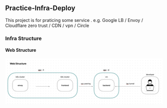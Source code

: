 ## Practice-Infra-Deploy
This project is for praticing some service . e.g. Google LB / Envoy / Cloudflare zero trust / CDN / vpn / Circle


### Infra Structure

#### Web Structure

![Frontend-Backend-Structure](./web-service/web-structure.png)